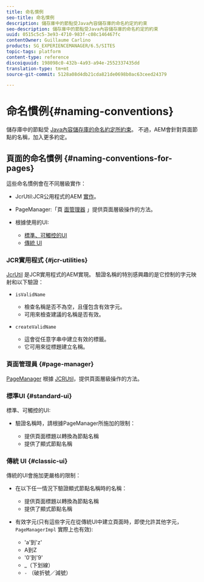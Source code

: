 ```yaml
---
title: 命名慣例
seo-title: 命名慣例
description: 儲存庫中的節點受Java內容儲存庫的命名約定的約束
seo-description: 儲存庫中的節點受Java內容儲存庫的命名約定的約束
uuid: 0515c5c5-3e93-4710-983f-c08c146467fc
contentOwner: Guillaume Carlino
products: SG_EXPERIENCEMANAGER/6.5/SITES
topic-tags: platform
content-type: reference
discoiquuid: 198098c0-432b-4a93-a94e-2552337435dd
translation-type: tm+mt
source-git-commit: 5128a08d4db21cda821de0698b0ac63ceed24379

---
```



# 命名慣例{#naming-conventions}

儲存庫中的節點受 [Java內容儲存庫的命名約定所約束](/help/sites-developing/the-basics.md#java-content-repository)。 不過，AEM會針對頁面節點的名稱，加入更多約定。

## 頁面的命名慣例 {#naming-conventions-for-pages}

這些命名慣例會在不同層級實作：

* JcrUtil:JCR公用程式的AEM [實作](#jcr-utilities)。
* PageManager:「頁 [面管理器](#page-manager) 」提供頁面層級操作的方法。
* 根據使用的UI:

   * [標準、可觸控的UI](#standard-ui)
   * [傳統 UI](#classic-ui)

### JCR實用程式 {#jcr-utilities}

[JcrUtil](https://helpx.adobe.com/experience-manager/6-5/sites/developing/using/reference-materials/javadoc/index.html?com/day/cq/commons/jcr/JcrUtil.html) 是JCR實用程式的AEM實現。 驗證名稱的特別感興趣的是它控制的字元映射和以下驗證：

* `isValidName`

   * 檢查名稱是否不為空，且僅包含有效字元。
   * 可用來檢查建議的名稱是否有效。

* `createValidName`

   * 這會從任意字串中建立有效的標籤。
   * 它可用來從標題建立名稱。

### 頁面管理員 {#page-manager}

[PageManager](https://helpx.adobe.com/experience-manager/6-5/sites/developing/using/reference-materials/javadoc/com/day/cq/wcm/api/PageManager.html) 根據 [JCRUtil](#jcr-utilities)，提供頁面層級操作的方法。

### 標準UI {#standard-ui}

標準、可觸控的UI:

* 驗證名稱時，請根據PageManager所施加的限制：

   * 提供頁面標題以轉換為節點名稱
   * 提供了顯式節點名稱

### 傳統 UI {#classic-ui}

傳統的UI會施加更嚴格的限制：

* 在以下任一情況下驗證顯式節點名稱時的名稱：

   * 提供頁面標題以轉換為節點名稱
   * 提供了顯式節點名稱

* 有效字元(只有這些字元在從傳統UI中建立頁面時，即使允許其他字元， `PageManagerImpl` 實際上也有效):

   * &#39;a&#39;到&#39;z&#39;
   * A到Z
   * &#39;0&#39;到&#39;9&#39;
   * _（下划線）
   * `-` （破折號／減號）

